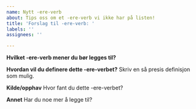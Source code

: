 ```yaml
---
name: Nytt -ere-verb
about: Tips oss om et -ere-verb vi ikke har på listen!
title: 'Forslag til -ere-verb: '
labels: ''
assignees: ''

---
```


**Hvilket -ere-verb mener du bør legges til?**


**Hvordan vil du definere dette -ere-verbet?**
Skriv en så presis definisjon som mulig.


**Kilde/opphav**
Hvor fant du dette -ere-verbet?


**Annet**
Har du noe mer å legge til?
